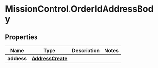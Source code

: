 # MissionControl.OrderIdAddressBody

## Properties
Name | Type | Description | Notes
------------ | ------------- | ------------- | -------------
**address** | [**AddressCreate**](AddressCreate.md) |  | 
